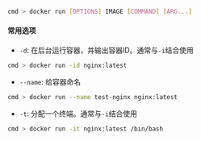 ```bash
cmd > docker run [OPTIONS] IMAGE [COMMAND] [ARG...]
```

#### 常用选项

- `-d`: 在后台运行容器，并输出容器ID。通常与`-i`结合使用

```bash
cmd > docker run -id nginx:latest
```

- `--name`: 给容器命名

```bash
cmd > docker run --name test-nginx nginx:latest
```

- `-t`: 分配一个终端。通常与`-i`结合使用

```bash
cmd > docker run -it nginx:latest /bin/bash
```
